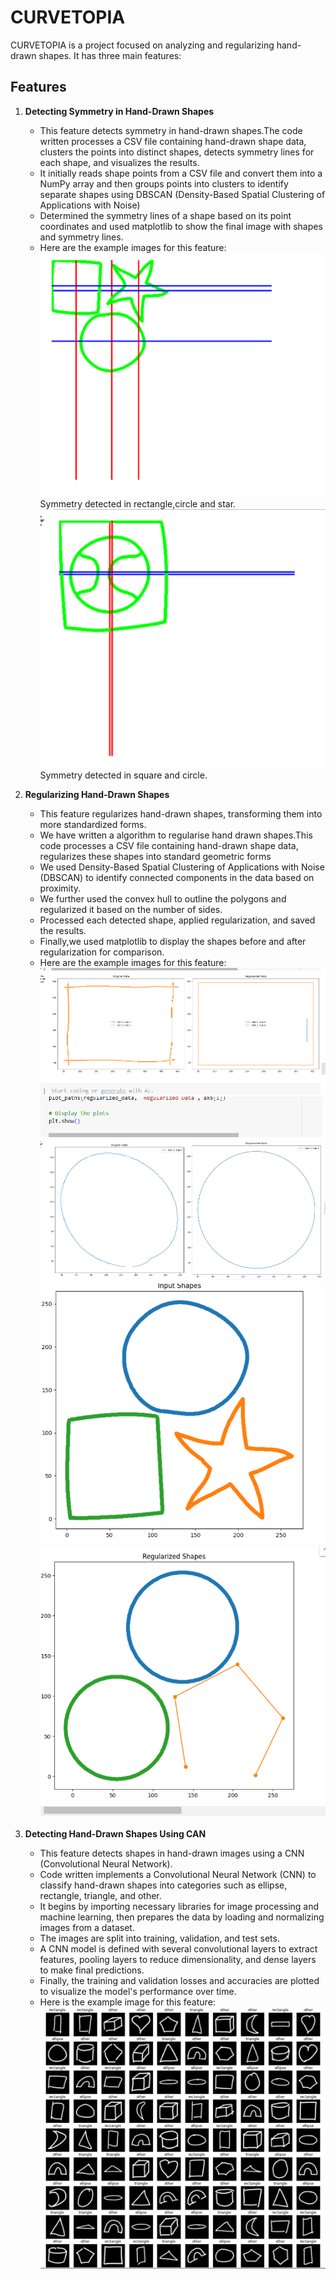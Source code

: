 # CURVETOPIA

CURVETOPIA is a project focused on analyzing and regularizing hand-drawn shapes. It has three main features:

## Features

1. **Detecting Symmetry in Hand-Drawn Shapes**
   - This feature detects symmetry in hand-drawn shapes.The code written processes a CSV file containing hand-drawn shape data, clusters the points into distinct 
     shapes, detects symmetry lines for each shape, and visualizes the results.
   - It initially reads shape points from a CSV file and convert them into a NumPy array and then groups points into clusters to identify separate shapes using 
     DBSCAN (Density-Based Spatial Clustering of Applications with Noise)
   - Determined the symmetry lines of a shape based on its point coordinates and used matplotlib to show the final image with shapes and symmetry lines.  
   - Here are the example images for this feature:
     ![Symmetry Image 1](symmetry1.png) Symmetry detected in rectangle,circle and star.
     ![Symmetry Image 2](symmetry2.png) Symmetry detected in square and circle.
     

2. **Regularizing Hand-Drawn Shapes**
   - This feature regularizes hand-drawn shapes, transforming them into more standardized forms.
   - We have written a algorithm to regularise hand drawn shapes.This code processes a CSV file containing hand-drawn shape data, regularizes these shapes into 
     standard geometric forms
   - We used Density-Based Spatial Clustering of Applications with Noise (DBSCAN) to identify connected components in the data based on proximity.
   - We further used the convex hull to outline the polygons and regularized it based on the number of sides.
   - Processed each detected shape, applied regularization, and saved the results.
   - Finally,we used matplotlib to display the shapes before and after regularization for comparison.
   - Here are the example images for this feature:
     ![Regularization Image 1](Regularize1.png)
     ![Regularization Image 2](Regularize2.png)
     ![Regularization Input](RegularizeInput.png)
     ![Regularization Output](RegularizeOutput.png)


3. **Detecting Hand-Drawn Shapes Using CAN**
   - This feature detects shapes in hand-drawn images using a CNN (Convolutional Neural Network).
   - Code written implements a Convolutional Neural Network (CNN) to classify hand-drawn shapes into categories such as ellipse, rectangle, triangle, and other.
   - It begins by importing necessary libraries for image processing and machine learning, then prepares the data by loading and normalizing images from a dataset.
   - The images are split into training, validation, and test sets.
   - A CNN model is defined with several convolutional layers to extract features, pooling layers to reduce dimensionality, and dense layers to make final 
     predictions.
   - Finally, the training and validation losses and accuracies are plotted to visualize the model's performance over time.
   - Here is the example image for this feature:
     ![Shape Detection Image](ShapeDetection.png)
